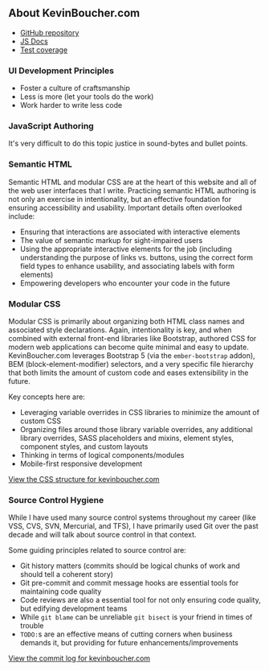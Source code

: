 ## About KevinBoucher.com

* [GitHub repository](https://github.com/kboucher/kevinboucher-dot-com)
* [JS Docs](https://kboucher.github.io/jsdoc/index.html)
* [Test coverage](https://kboucher.github.io/coverage/index.html)

### UI Development Principles

* Foster a culture of craftsmanship
* Less is more (let your tools do the work)
* Work harder to write less code

### JavaScript Authoring

It's very difficult to do this topic justice in sound-bytes and bullet points.

### Semantic HTML

Semantic HTML and modular CSS are at the heart of this website and all of the web user interfaces that I write. Practicing semantic HTML authoring is not only an exercise in intentionality, but an effective foundation for ensuring accessibility and usability. Important details often overlooked include:

* Ensuring that interactions are associated with interactive elements
* The value of semantic markup for sight-impaired users
* Using the appropriate interactive elements for the job (including understanding the purpose of links vs. buttons, using the correct form field types to enhance usability, and associating labels with form elements)
* Empowering developers who encounter your code in the future

### Modular CSS

Modular CSS is primarily about organizing both HTML class names and associated style declarations. Again, intentionality is key, and when combined with external front-end libraries like Bootstrap, authored CSS for modern web applications can become quite minimal and easy to update. KevinBoucher.com leverages Bootstrap 5 (via the `ember-bootstrap` addon), BEM (block-element-modifier) selectors, and a very specific file hierarchy that both limits the amount of custom code and eases extensibility in the future.

Key concepts here are:

* Leveraging variable overrides in CSS libraries to minimize the amount of custom CSS
* Organizing files around those library variable overrides, any additional library overrides, SASS placeholders and mixins, element styles, component styles, and custom layouts
* Thinking in terms of logical components/modules
* Mobile-first responsive development

[View the CSS structure for kevinboucher.com](https://github.com/kboucher/kevinboucher-dot-com/tree/main/app/styles)

### Source Control Hygiene

While I have used many source control systems throughout my career (like VSS, CVS, SVN, Mercurial, and TFS), I have primarily used Git over the past decade and will talk about source control in that context.

Some guiding principles related to source control are:

* Git history matters (commits should be logical chunks of work and should tell a coherent story)
* Git pre-commit and commit message hooks are essential tools for maintaining code quality
* Code reviews are also a essential tool for not only ensuring code quality, but edifying development teams
* While `git blame` can be unreliable `git bisect` is your friend in times of trouble
* `TODO:`s are an effective means of cutting corners when business demands it, but providing for future enhancements/improvements

[View the commit log for kevinboucher.com](https://github.com/kboucher/kevinboucher-dot-com/commits/main)

